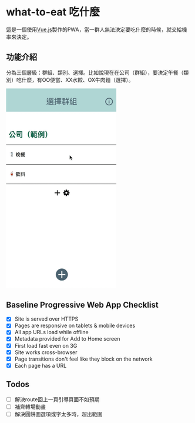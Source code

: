 # what-to-eat 吃什麼
這是一個使用[Vue.js](https://github.com/vuejs/vue)製作的PWA，當一群人無法決定要吃什麼的時候，就交給機率來決定。

## 功能介紹
分為三個層級：群組、類別、選擇。比如說現在在公司（群組），要決定午餐（類別）吃什麼，有OO便當、XX水餃、OX牛肉麵（選擇）。

<img src="https://github.com/krvpb024/what-to-eat/blob/master/demo.gif" width="300">

## Baseline Progressive Web App Checklist
- [x] Site is served over HTTPS
- [x] Pages are responsive on tablets & mobile devices
- [x] All app URLs load while offline
- [x] Metadata provided for Add to Home screen
- [x] First load fast even on 3G
- [x] Site works cross-browser
- [x] Page transitions don't feel like they block on the network
- [x] Each page has a URL

## Todos
- [ ] 解決route回上一頁引導頁面不如預期
- [ ] 補齊轉場動畫
- [ ] 解決圓餅圖選項或字太多時，超出範圍